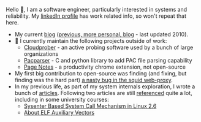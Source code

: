 Hello 👋, I am a software engineer, particularly interested in systems and reliability. My [linkedIn profile](https://www.linkedin.com/in/manugarg/) has work related info, so won't repeat that here.

- My current [blog](https://medium.com/@manugarg) ([previous, more personal, blog](https://manugarg.com) - last updated 2010).
- 🔭 I currently maintain the following projects outside of work:
    - [Cloudprober](https://github.com/cloudprober/cloudprober) - an active probing software used by a bunch of large organizations
    - [Pacparser](https://github.com/manugarg/pacparser) - C and python library to add PAC file parsing capability
    - [Page Notes](https://chromewebstore.google.com/detail/page-notes/omjdheidbhoghpfdnndkgoelfiogjfla) - a productivity chrome extension, not open-source
- My first big contribution to open-source was finding (and fixing, but finding was the hard part) [a nasty bug in the squid web-proxy](https://www.manugarg.com/2007/08/hacking-squid.html).
- In my previous life, as part of my system internals exploration, I wrote a bunch of [articles](https://articles.manugarg.com). Following two articles are still [referenced](https://www.google.com/search?q=%22articles.manugarg.com%2Fsystemcallinlinux2_6.html%22+OR+%22articles.manugarg.com%2Faboutelfauxiliaryvectors.html%22) quite a lot, including in some university courses:
    - [Sysenter Based System Call Mechanism in Linux 2.6](https://articles.manugarg.com/systemcallinlinux2_6.html)
    - [About ELF Auxiliary Vectors](https://articles.manugarg.com/aboutelfauxiliaryvectors.html)

<!--
**manugarg/manugarg** is a ✨ _special_ ✨ repository because its `README.md` (this file) appears on your GitHub profile.

Here are some ideas to get you started:

- 🔭 I’m currently working on ...
- 🌱 I’m currently learning ...
- 👯 I’m looking to collaborate on ...
- 🤔 I’m looking for help with ...
- 💬 Ask me about ...
- 📫 How to reach me: ...
- 😄 Pronouns: ...
- ⚡ Fun fact: ...
-->
